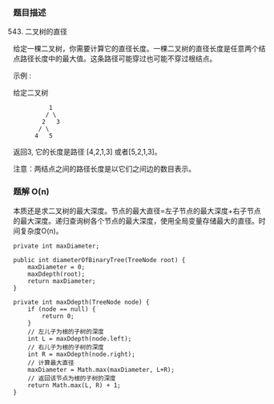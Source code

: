 ### 题目描述
543. 二叉树的直径

给定一棵二叉树，你需要计算它的直径长度。一棵二叉树的直径长度是任意两个结点路径长度中的最大值。这条路径可能穿过也可能不穿过根结点。

示例 :

给定二叉树

```
          1
         / \
        2   3
       / \     
      4   5    
```

返回3, 它的长度是路径 [4,2,1,3] 或者[5,2,1,3]。

注意：两结点之间的路径长度是以它们之间边的数目表示。

### 题解 O(n)

本质还是求二叉树的最大深度。节点的最大直径=左子节点的最大深度+右子节点的最大深度。递归查询树各个节点的最大深度，使用全局变量存储最大的直径。时间复杂度O(n)。

```$java
private int maxDiameter;

public int diameterOfBinaryTree(TreeNode root) {
    maxDiameter = 0;
    maxDdepth(root);
    return maxDiameter;
}

private int maxDdepth(TreeNode node) {
    if (node == null) {
        return 0;
    }
    // 左儿子为根的子树的深度
    int L = maxDdepth(node.left);
    // 右儿子为根的子树的深度
    int R = maxDdepth(node.right);
    // 计算最大直径
    maxDiameter = Math.max(maxDiameter, L+R);
    // 返回该节点为根的子树的深度
    return Math.max(L, R) + 1;
}
```

